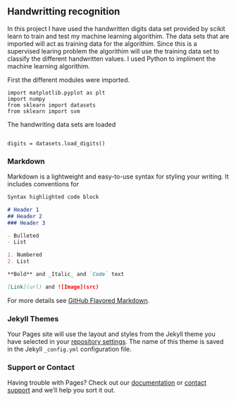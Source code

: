 ## Handwritting recognition   

In this project I have used the handwritten digits data set provided by scikit learn to train and test my machine learning algorithim. The data sets that are imported will act as training data for the algorithim. Since this is a supervised learing problem the algorithim will use the training data set to classify the different handwritten values.
I used Python to impliment the machine learning algorithim.

First the different modules were imported. 
```
import matplotlib.pyplot as plt
import numpy
from sklearn import datasets
from sklearn import svm
```
The handwriting data sets are loaded
```

digits = datasets.load_digits()
```

### Markdown

Markdown is a lightweight and easy-to-use syntax for styling your writing. It includes conventions for

```markdown
Syntax highlighted code block

# Header 1
## Header 2
### Header 3

- Bulleted
- List

1. Numbered
2. List

**Bold** and _Italic_ and `Code` text

[Link](url) and ![Image](src)
```

For more details see [GitHub Flavored Markdown](https://guides.github.com/features/mastering-markdown/).

### Jekyll Themes

Your Pages site will use the layout and styles from the Jekyll theme you have selected in your [repository settings](https://github.com/sebastiansuresh/Machine-Learning/settings). The name of this theme is saved in the Jekyll `_config.yml` configuration file.

### Support or Contact

Having trouble with Pages? Check out our [documentation](https://help.github.com/categories/github-pages-basics/) or [contact support](https://github.com/contact) and we’ll help you sort it out.
